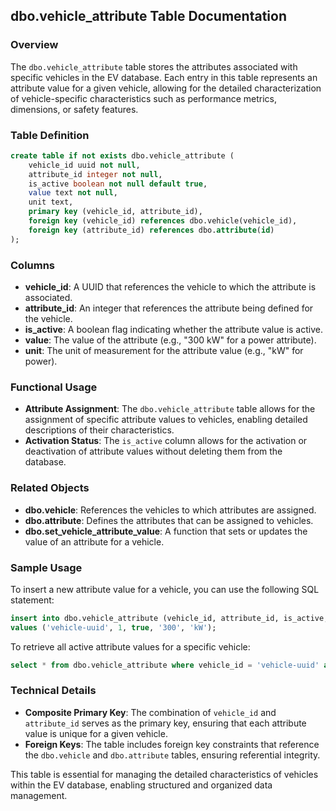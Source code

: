 ## dbo.vehicle_attribute Table Documentation

### Overview

The `dbo.vehicle_attribute` table stores the attributes associated with specific vehicles in the EV database. Each entry in this table represents an attribute value for a given vehicle, allowing for the detailed characterization of vehicle-specific characteristics such as performance metrics, dimensions, or safety features.

### Table Definition

```sql
create table if not exists dbo.vehicle_attribute (
    vehicle_id uuid not null,
    attribute_id integer not null,
    is_active boolean not null default true,
    value text not null,
    unit text,
    primary key (vehicle_id, attribute_id),
    foreign key (vehicle_id) references dbo.vehicle(vehicle_id),
    foreign key (attribute_id) references dbo.attribute(id)
);
```

### Columns

- **vehicle_id**: A UUID that references the vehicle to which the attribute is associated.
- **attribute_id**: An integer that references the attribute being defined for the vehicle.
- **is_active**: A boolean flag indicating whether the attribute value is active.
- **value**: The value of the attribute (e.g., "300 kW" for a power attribute).
- **unit**: The unit of measurement for the attribute value (e.g., "kW" for power).

### Functional Usage

- **Attribute Assignment**: The `dbo.vehicle_attribute` table allows for the assignment of specific attribute values to vehicles, enabling detailed descriptions of their characteristics.
- **Activation Status**: The `is_active` column allows for the activation or deactivation of attribute values without deleting them from the database.

### Related Objects

- **dbo.vehicle**: References the vehicles to which attributes are assigned.
- **dbo.attribute**: Defines the attributes that can be assigned to vehicles.
- **dbo.set_vehicle_attribute_value**: A function that sets or updates the value of an attribute for a vehicle.

### Sample Usage

To insert a new attribute value for a vehicle, you can use the following SQL statement:

```sql
insert into dbo.vehicle_attribute (vehicle_id, attribute_id, is_active, value, unit)
values ('vehicle-uuid', 1, true, '300', 'kW');
```

To retrieve all active attribute values for a specific vehicle:

```sql
select * from dbo.vehicle_attribute where vehicle_id = 'vehicle-uuid' and is_active = true;
```

### Technical Details

- **Composite Primary Key**: The combination of `vehicle_id` and `attribute_id` serves as the primary key, ensuring that each attribute value is unique for a given vehicle.
- **Foreign Keys**: The table includes foreign key constraints that reference the `dbo.vehicle` and `dbo.attribute` tables, ensuring referential integrity.

This table is essential for managing the detailed characteristics of vehicles within the EV database, enabling structured and organized data management.